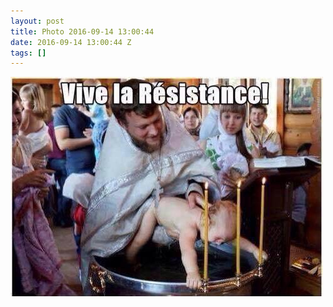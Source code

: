 ```yaml
---
layout: post
title: Photo 2016-09-14 13:00:44
date: 2016-09-14 13:00:44 Z
tags: []
---
```

![](/media/2016/09/150399824918.jpg)
